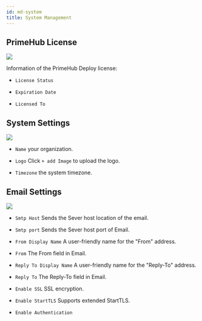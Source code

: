 ```yaml
---
id: md-system
title: System Management
---
```


## PrimeHub License

![](assets/license_key_v24.png)

Information of the PrimeHub Deploy license:

+ `License Status`

+ `Expiration Date`

+ `Licensed To`

## System Settings

![](assets/md_system_1_v26.png)

+ `Name` your organization.

+ `Logo` Click `+ add Image` to upload the logo.

+ `Timezone` the system timezone.

## Email Settings

![](assets/system_2_v26.png)

+ `Smtp Host` Sends the Sever host location of the email.

+ `Smtp port` Sends the Sever host port of Email.

+ `From Display Name` A user-friendly name for the "From" address.

+ `From` The From field in Email.

+ `Reply To Display Name` A user-friendly name for the "Reply-To" address.

+ `Reply To` The Reply-To field in Email.

+ `Enable SSL` SSL encryption.

+ `Enable StartTLS` Supports extended StartTLS.

+ `Enable Authentication`
